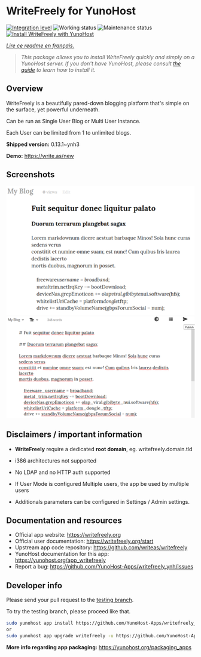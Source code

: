 <!--
N.B.: This README was automatically generated by https://github.com/YunoHost/apps/tree/master/tools/README-generator
It shall NOT be edited by hand.
-->

# WriteFreely for YunoHost

[![Integration level](https://dash.yunohost.org/integration/writefreely.svg)](https://dash.yunohost.org/appci/app/writefreely) ![Working status](https://ci-apps.yunohost.org/ci/badges/writefreely.status.svg) ![Maintenance status](https://ci-apps.yunohost.org/ci/badges/writefreely.maintain.svg)  
[![Install WriteFreely with YunoHost](https://install-app.yunohost.org/install-with-yunohost.svg)](https://install-app.yunohost.org/?app=writefreely)

*[Lire ce readme en français.](./README_fr.md)*

> *This package allows you to install WriteFreely quickly and simply on a YunoHost server.
If you don't have YunoHost, please consult [the guide](https://yunohost.org/#/install) to learn how to install it.*

## Overview

WriteFreely is a beautifully pared-down blogging platform that's simple on the surface, yet powerful underneath.

Can be run as Single User Blog or Multi User Instance.

Each User can be limited from 1 to unlimited blogs.

**Shipped version:** 0.13.1~ynh3

**Demo:** https://write.as/new

## Screenshots

![Screenshot of WriteFreely](./doc/screenshots/screenshots2.png)
![Screenshot of WriteFreely](./doc/screenshots/screenshots1.png)

## Disclaimers / important information

* **WriteFreely** require a dedicated **root domain**, eg. writefreely.domain.tld
* i386 architectures not supported
* No LDAP and no HTTP auth supported

* If User Mode is configured Multiple users, the app be used by multiple users
* Additionals parameters can be configured in Settings / Admin settings.

## Documentation and resources

* Official app website: <https://writefreely.org>
* Official user documentation: <https://writefreely.org/start>
* Upstream app code repository: <https://github.com/writeas/writefreely>
* YunoHost documentation for this app: <https://yunohost.org/app_writefreely>
* Report a bug: <https://github.com/YunoHost-Apps/writefreely_ynh/issues>

## Developer info

Please send your pull request to the [testing branch](https://github.com/YunoHost-Apps/writefreely_ynh/tree/testing).

To try the testing branch, please proceed like that.

``` bash
sudo yunohost app install https://github.com/YunoHost-Apps/writefreely_ynh/tree/testing --debug
or
sudo yunohost app upgrade writefreely -u https://github.com/YunoHost-Apps/writefreely_ynh/tree/testing --debug
```

**More info regarding app packaging:** <https://yunohost.org/packaging_apps>
